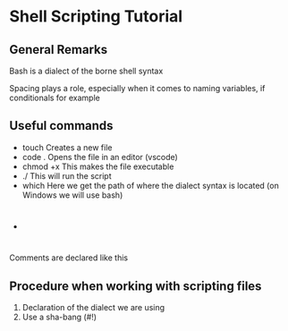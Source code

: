 # Shell Scripting Tutorial

## General Remarks
<p>Bash is a dialect of the borne shell syntax</p>
<p>Spacing plays a role, especially when it comes to naming variables, if conditionals for example</p>

## Useful commands
- touch <fileName> 
Creates a new file 
- code . 
Opens the file in an editor (vscode)
- chmod +x <fileName>
This makes the file executable 
- ./<filename> 
This will run the script
- which <dialectName>
Here we get the path of where the dialect syntax is located (on Windows we will use bash)
- #
Comments are declared like this

## Procedure when working with scripting files
1. Declaration of the dialect we are using 
2. Use a sha-bang (#!)